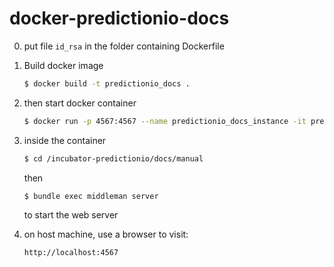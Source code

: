 # docker-predictionio-docs
0. put file `id_rsa` in the folder containing Dockerfile

1. Build docker image
    ```Bash
    $ docker build -t predictionio_docs .
    ```

2. then start docker container
    ```Bash
    $ docker run -p 4567:4567 --name predictionio_docs_instance -it predictionio_docs /bin/bash
    ```

3. inside the container
    ```Bash
    $ cd /incubator-predictionio/docs/manual
    ```
    then
    ```Bash
    $ bundle exec middleman server
    ```
    to start the web server

4. on host machine, use a browser to visit:
    ```Bash
    http://localhost:4567
    ```
